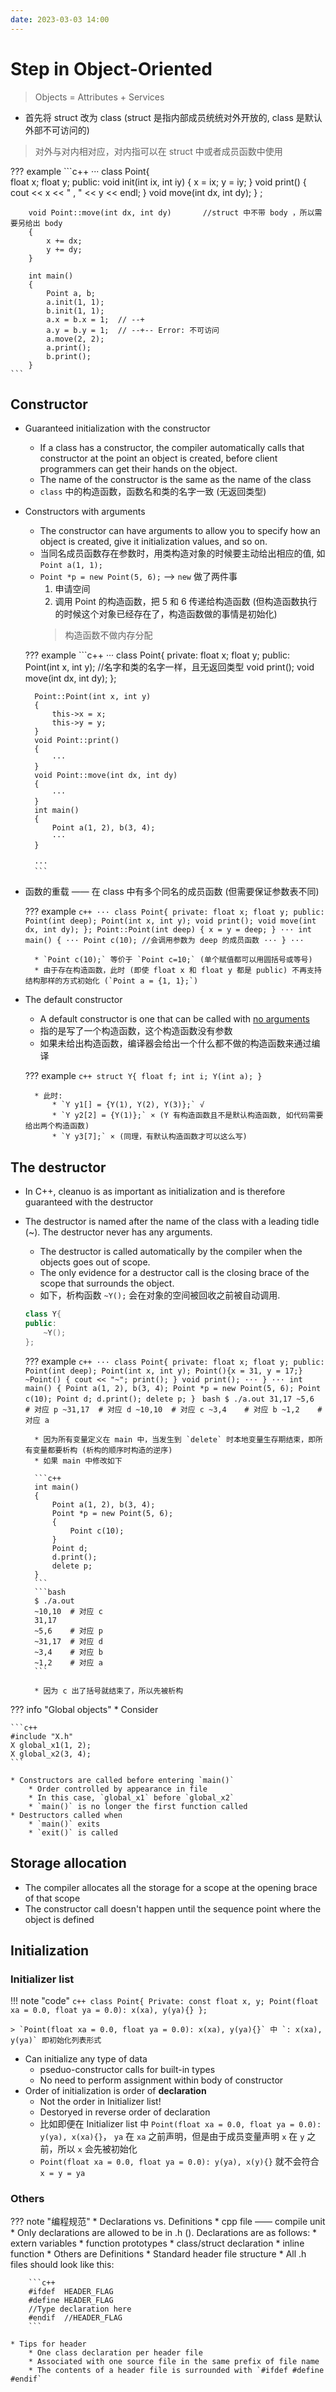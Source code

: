 ```yaml
---
date: 2023-03-03 14:00
---
```


# Step in Object-Oriented 

> Objects = Attributes + Services

* 首先将 struct 改为 class (struct 是指内部成员统统对外开放的, class 是默认外部不可访问的)

> 对外与对内相对应，对内指可以在 struct 中或者成员函数中使用

??? example
    ```c++
    ···
    class Point{   
        float x;
        float y;
    public:
        void init(int ix, int iy)
        {
            x = ix;
            y = iy;
        }
        void print()
        {
            cout << x << " , " << y << endl;
        }
        void move(int dx, int dy);
        } ;

        void Point::move(int dx, int dy)       //struct 中不带 body ，所以需要另给出 body
        {
            x += dx;
            y += dy;
        }

        int main()
        {
            Point a, b;
            a.init(1, 1);
            b.init(1, 1);
            a.x = b.x = 1;  // --+
            a.y = b.y = 1;  // --+-- Error: 不可访问
            a.move(2, 2);
            a.print();
            b.print();
        }
    ```

## Constructor

* Guaranteed initialization with the constructor
    * If a class has a constructor, the compiler automatically calls that constructor at the point an object is created, before client programmers can get their hands on the object.
    * The name of the constructor is the same as the name of the class
    * `class` 中的构造函数，函数名和类的名字一致 (无返回类型)
* Constructors with arguments
    * The constructor can have arguments to allow you to specify how an object is created, give it initialization values, and so on.
    * 当同名成员函数存在参数时，用类构造对象的时候要主动给出相应的值, 如 `Point a(1, 1);`
    * `Point *p = new Point(5, 6);` ——> `new` 做了两件事
        1. 申请空间
        2. 调用 Point 的构造函数，把 5 和 6 传递给构造函数 (但构造函数执行的时候这个对象已经存在了，构造函数做的事情是初始化)
        > 构造函数不做内存分配

    ??? example
        ```c++
        ···
        class Point{
        private:
            float x;
            float y;
        public:
            Point(int x, int y);    //名字和类的名字一样，且无返回类型
            void print();
            void move(int dx, int dy);
        };

        Point::Point(int x, int y)
        {
            this->x = x;
            this->y = y;
        }
        void Point::print()
        {
            ···
        }
        void Point::move(int dx, int dy)
        {
            ···
        }
        int main()
        {
            Point a(1, 2), b(3, 4);
            ···
        }

        ···
        ```

* 函数的重载 —— 在 class 中有多个同名的成员函数 (但需要保证参数表不同)

    ??? example
        ```c++
        ···
        class Point{
        private:
            float x;
            float y;
        public:
            Point(int deep);
            Point(int x, int y);
            void print();
            void move(int dx, int dy);
        };
        Point::Point(int deep)
        {
            x = y = deep;
        }
        ···
        int main()
        {
            ···
            Point c(10); //会调用参数为 deep 的成员函数
            ···
        }
        ···
        ```
    
        * `Point c(10);` 等价于 `Point c=10;` (单个赋值都可以用圆括号或等号)
        * 由于存在构造函数，此时 (即使 float x 和 float y 都是 public) 不再支持 结构那样的方式初始化 (`Point a = {1, 1};`)
      
* The default constructor
    * A default constructor is one that can be called with <u>no arguments</u>
    * 指的是写了一个构造函数，这个构造函数没有参数
    * 如果未给出构造函数，编译器会给出一个什么都不做的构造函数来通过编译

    ??? example
        ```c++
        struct Y{
            float f;
            int i;
            Y(int a);
        }
        ```

        * 此时: 
            * `Y y1[] = {Y(1), Y(2), Y(3)};` √
            * `Y y2[2] = {Y(1)};` × (Y 有构造函数且不是默认构造函数, 如代码需要给出两个构造函数)
            * `Y y3[7];` × (同理，有默认构造函数才可以这么写)

## The destructor

* In C++, cleanuo is as important as initialization and is therefore guaranteed with the destructor
* The destructor is named after the name of the class with a leading tidle (~). The destructor never has any arguments.
    * The destructor is called automatically by the compiler when the objects goes out of scope.
    * The only evidence for a destructor call is the closing brace of the scope that surrounds the object.
    * 如下，析构函数 `~Y();` 会在对象的空间被回收之前被自动调用.

    ```c++
    class Y{
    public:
        ~Y();
    };
    ```

    ??? example
        ```c++
        ···
        class Point{
        private:
            float x;
            float y;
        public:
            Point(int deep);
            Point(int x, int y);
            Point(){x = 31, y = 17;}
            ~Point()
            {
                cout << "~";
                print();
            }
            void print();
            ···
        }
        ···
        int main()
        {
            Point a(1, 2), b(3, 4);
            Point *p = new Point(5, 6);
            Point c(10);
            Point d;
            d.print();
            delete p;
        }
        ```
        ```bash
        $ ./a.out
        31,17
        ~5,6    # 对应 p
        ~31,17  # 对应 d
        ~10,10  # 对应 c
        ~3,4    # 对应 b
        ~1,2    # 对应 a
        ```

        * 因为所有变量定义在 main 中，当发生到 `delete` 时本地变量生存期结束，即所有变量都要析构 (析构的顺序时构造的逆序)
        * 如果 main 中修改如下

        ```c++
        int main()
        {
            Point a(1, 2), b(3, 4);
            Point *p = new Point(5, 6);
            {
                Point c(10);
            }
            Point d;
            d.print();
            delete p;
        }
        ```
        ```bash
        $ ./a.out
        ~10,10  # 对应 c
        31,17
        ~5,6    # 对应 p
        ~31,17  # 对应 d
        ~3,4    # 对应 b
        ~1,2    # 对应 a
        ```

        * 因为 c 出了括号就结束了，所以先被析构

??? info "Global objects"
    * Consider

    ```c++
    #include "X.h"
    X global_x1(1, 2);
    X global_x2(3, 4);
    ```

    * Constructors are called before entering `main()`
        * Order controlled by appearance in file
        * In this case, `global_x1` before `global_x2`
        * `main()` is no longer the first function called
    * Destructors called when
        * `main()` exits
        * `exit()` is called

## Storage allocation

* The compiler allocates all the storage for a scope at the opening brace of that scope
* The constructor call doesn't happen until the sequence point where the object is defined
  
## Initialization

### Initializer list

!!! note "code"
    ```c++
    class Point{
    Private:
        const float x, y;
        Point(float xa = 0.0, float ya = 0.0): x(xa), y(ya){}
    };
    ```

    > `Point(float xa = 0.0, float ya = 0.0): x(xa), y(ya){}` 中 `: x(xa), y(ya)` 即初始化列表形式

* Can initialize any type of data
    * pseduo-constructor calls for built-in types
    * No need to perform assignment within body of constructor
* Order of initialization is order of **declaration**
    * Not the order in Initializer list!
    * Destoryed in reverse order of declaration
    * 比如即便在 Initializer list 中 `Point(float xa = 0.0, float ya = 0.0): y(ya), x(xa){}`， `ya` 在 `xa` 之前声明，但是由于成员变量声明 `x` 在 `y` 之前，所以 `x` 会先被初始化
    * `Point(float xa = 0.0, float ya = 0.0): y(ya), x(y){}` 就不会符合 `x = y = ya`

### Others

??? note "编程规范"
    * Declarations vs. Definitions
        * cpp file —— compile unit
        * Only declarations are allowed to be in .h (). Declarations are as follows: 
            * extern variables
            * function prototypes
            * class/struct declaration
            * inline function
            * Others are Definitions
    * Standard header file structure 
        * All .h files should look like this: 

        ```c++
        #ifdef  HEADER_FLAG
        #define HEADER_FLAG
        //Type declaration here
        #endif  //HEADER_FLAG
        ```

    * Tips for header
        * One class declaration per header file
        * Associated with one source file in the same prefix of file name
        * The contents of a header file is surrounded with `#ifdef #define #endif` 
